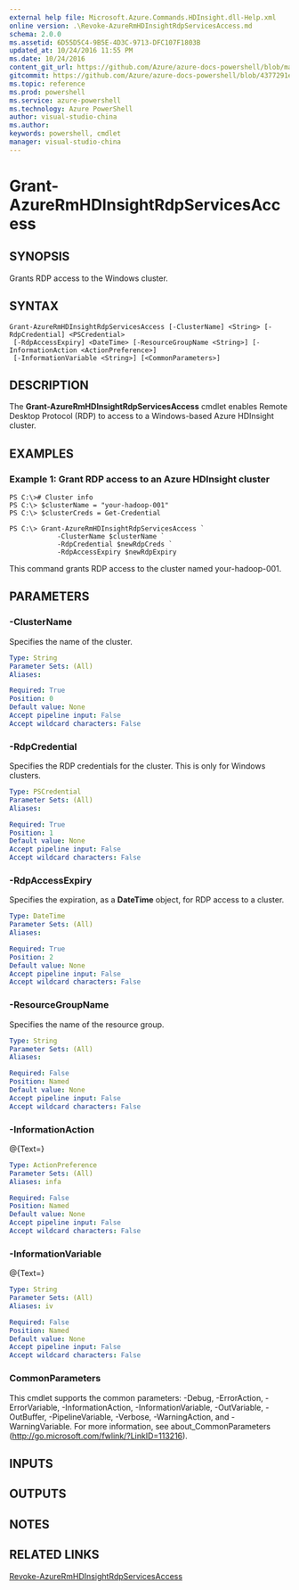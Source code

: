 ```yaml
---
external help file: Microsoft.Azure.Commands.HDInsight.dll-Help.xml
online version: .\Revoke-AzureRmHDInsightRdpServicesAccess.md
schema: 2.0.0
ms.assetid: 6D55D5C4-9B5E-4D3C-9713-DFC107F1803B
updated_at: 10/24/2016 11:55 PM
ms.date: 10/24/2016
content_git_url: https://github.com/Azure/azure-docs-powershell/blob/master/azureps-cmdlets-docs/ResourceManager/AzureRM.HDInsight/v2.1.0/Grant-AzureRmHDInsightRdpServicesAccess.md
gitcommit: https://github.com/Azure/azure-docs-powershell/blob/4377291ee360e58e2c1c5d644155daf6a0279055/azureps-cmdlets-docs/ResourceManager/AzureRM.HDInsight/v2.1.0/Grant-AzureRmHDInsightRdpServicesAccess.md
ms.topic: reference
ms.prod: powershell
ms.service: azure-powershell
ms.technology: Azure PowerShell
author: visual-studio-china
ms.author: 
keywords: powershell, cmdlet
manager: visual-studio-china
---
```


# Grant-AzureRmHDInsightRdpServicesAccess

## SYNOPSIS
Grants RDP access to the Windows cluster.

## SYNTAX

```
Grant-AzureRmHDInsightRdpServicesAccess [-ClusterName] <String> [-RdpCredential] <PSCredential>
 [-RdpAccessExpiry] <DateTime> [-ResourceGroupName <String>] [-InformationAction <ActionPreference>]
 [-InformationVariable <String>] [<CommonParameters>]
```

## DESCRIPTION
The **Grant-AzureRmHDInsightRdpServicesAccess** cmdlet enables Remote Desktop Protocol (RDP) to access to a Windows-based Azure HDInsight cluster.

## EXAMPLES

### Example 1: Grant RDP access to an Azure HDInsight cluster
```
PS C:\># Cluster info
PS C:\> $clusterName = "your-hadoop-001"
PS C:\> $clusterCreds = Get-Credential

PS C:\> Grant-AzureRmHDInsightRdpServicesAccess `
            -ClusterName $clusterName `
            -RdpCredential $newRdpCreds `
            -RdpAccessExpiry $newRdpExpiry
```

This command grants RDP access to the cluster named your-hadoop-001.

## PARAMETERS

### -ClusterName
Specifies the name of the cluster.

```yaml
Type: String
Parameter Sets: (All)
Aliases: 

Required: True
Position: 0
Default value: None
Accept pipeline input: False
Accept wildcard characters: False
```

### -RdpCredential
Specifies the RDP credentials for the cluster.
This is only for Windows clusters.

```yaml
Type: PSCredential
Parameter Sets: (All)
Aliases: 

Required: True
Position: 1
Default value: None
Accept pipeline input: False
Accept wildcard characters: False
```

### -RdpAccessExpiry
Specifies the expiration, as a **DateTime** object, for RDP access to a cluster.

```yaml
Type: DateTime
Parameter Sets: (All)
Aliases: 

Required: True
Position: 2
Default value: None
Accept pipeline input: False
Accept wildcard characters: False
```

### -ResourceGroupName
Specifies the name of the resource group.

```yaml
Type: String
Parameter Sets: (All)
Aliases: 

Required: False
Position: Named
Default value: None
Accept pipeline input: False
Accept wildcard characters: False
```

### -InformationAction
@{Text=}

```yaml
Type: ActionPreference
Parameter Sets: (All)
Aliases: infa

Required: False
Position: Named
Default value: None
Accept pipeline input: False
Accept wildcard characters: False
```

### -InformationVariable
@{Text=}

```yaml
Type: String
Parameter Sets: (All)
Aliases: iv

Required: False
Position: Named
Default value: None
Accept pipeline input: False
Accept wildcard characters: False
```

### CommonParameters
This cmdlet supports the common parameters: -Debug, -ErrorAction, -ErrorVariable, -InformationAction, -InformationVariable, -OutVariable, -OutBuffer, -PipelineVariable, -Verbose, -WarningAction, and -WarningVariable. For more information, see about_CommonParameters (http://go.microsoft.com/fwlink/?LinkID=113216).

## INPUTS

## OUTPUTS

## NOTES

## RELATED LINKS

[Revoke-AzureRmHDInsightRdpServicesAccess](xref:ResourceManager/AzureRM.HDInsight/v2.1.0/Revoke-AzureRmHDInsightRdpServicesAccess.md)


